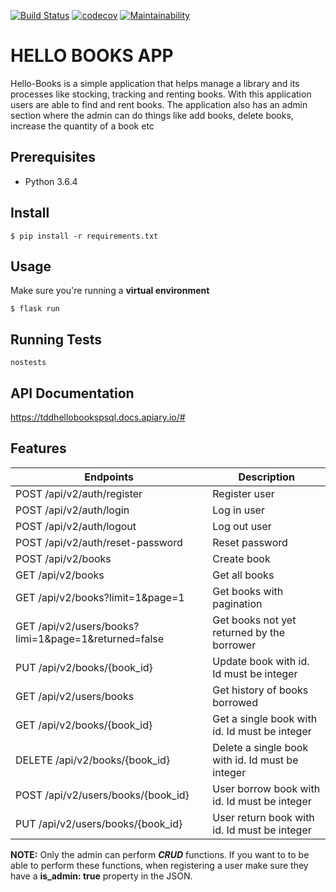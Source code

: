 [![Build Status](https://travis-ci.org/Nerldy/tdd-hello-books-psql.svg?branch=master)](https://travis-ci.org/Nerldy/tdd-hello-books-psql)
[![codecov](https://codecov.io/gh/Nerldy/tdd-hello-books-psql/branch/master/graph/badge.svg)](https://codecov.io/gh/Nerldy/tdd-hello-books-psql)
[![Maintainability](https://api.codeclimate.com/v1/badges/ad70fa5a66f80b893ff7/maintainability)](https://codeclimate.com/github/Nerldy/tdd-hello-books-psql/maintainability)
# HELLO BOOKS APP
Hello-Books is a simple application that helps manage a library and its processes like stocking, tracking and renting books. With this application users are able to find and rent books. The application also has an admin section where the admin can do things like add books, delete books, increase the quantity of a book etc


## Prerequisites

- Python 3.6.4

## Install

`$ pip install -r requirements.txt `


## Usage

Make sure you're running a **virtual environment**

`$ flask run`

## Running Tests

`nostests`

## API Documentation

https://tddhellobookspsql.docs.apiary.io/#

## Features

| Endpoints                                      | Description                                      |
|------------------------------------------------|--------------------------------------------------|
| POST /api/v2/auth/register                     | Register user                                    |
| POST /api/v2/auth/login                        | Log in user                                      |
| POST /api/v2/auth/logout                       | Log out user                                     |
| POST /api/v2/auth/reset-password               | Reset password                                   |
| POST /api/v2/books                             | Create book                                      |
| GET /api/v2/books                              | Get all books                                    |
| GET /api/v2/books?limit=1&page=1               | Get books with pagination                        |
| GET /api/v2/users/books?limi=1&page=1&returned=false | Get books not yet returned by the borrower                       |
| PUT /api/v2/books/{book_id}                    | Update book with id. Id must be integer          |
| GET /api/v2/users/books                        | Get history of books borrowed                    |
| GET /api/v2/books/{book_id}                    | Get a single book with id. Id must be integer    |
| DELETE /api/v2/books/{book_id}                 | Delete a single book with id. Id must be integer |
| POST /api/v2/users/books/{book_id}             | User borrow book with id. Id must be integer     |
| PUT /api/v2/users/books/{book_id}              | User return book with id. Id must be integer     |

__NOTE:__ Only the admin can perform *__CRUD__* functions. If you want to to be able to perform these functions, when registering a user make sure they have a **is_admin: true** property in the JSON.